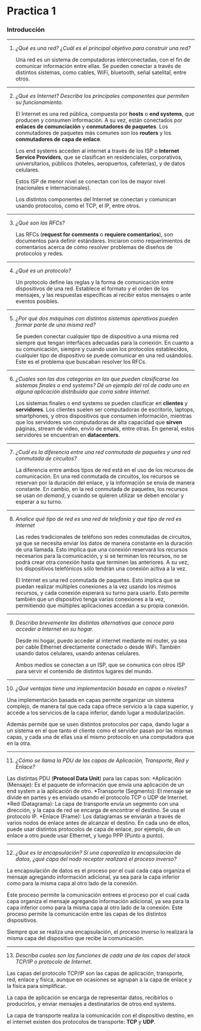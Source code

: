 # Practica 1

### Introducción

---

1. _¿Qué es una red? ¿Cuál es el principal objetivo para construir una red?_

   Una red es un sistema de computadoras interconectadas, con el fin de comunicar información entre ellas. Se pueden conectar a través de distintos sistemas, como cables, WiFi, bluetooth, señal satelital, entre otros.

---

2. _¿Qué es Internet? Describa los principales componentes que permiten su funcionamiento._

   El Internet es una red pública, compuesta por **hosts** o **end systems**, que producen y consumen información. A su vez, están conectados por **enlaces de comunciación** y **conmutadores de paquetes**. Los conmutadores de paquetes más comunes son los **routers** y los **conmutadores de capa de enlace**. 

   Los end systems acceden al internet a través de los ISP o **Internet Service Providers**, que se clasifican en residenciales, corporativos, universitarios, públicos (hoteles, aeropuertos, cafeterías), y de datos celulares.

   Estos ISP de menor nivel se conectan con los de mayor nivel (nacionales e internacionales).

   Los distintos componentes del Internet se conectan y comunican usando protocolos, como el TCP, el IP, entre otros.

---

3. _¿Qué son las RFCs?_

   Las RFCs (**request for comments** o **requiere comentarios**), son documentos para definir estándares. Iniciaron como requerimientos de comentarios acerca de cómo resolver problemas de diseños de protocolos y redes.

---

4. _¿Qué es un protocolo?_

   Un protocolo define las reglas y la forma de comunicación entre dispositivos de una red. Establece el formato y el orden de los mensajes, y las respuestas específicas al recibir estos mensajes o ante eventos posibles.

---

5. _¿Por qué dos máquinas con distintos sistemas operativos pueden formar parte de una misma red?_

   Se pueden conectar cualquier tipo de dispositivo a una misma red siempre que tengan interfaces adecuadas para la conexión. En cuanto a su comunicación, siempre y cuando usen los protocolos establecidos, cualquier tipo de dispositivo se puede comunicar en una red usándolos. Este es el problema que buscaban resolver los RFCs.

---

6. _¿Cuales son las dos categorías en las que pueden clasificarse los sistemas finales o end systems? Dé un ejemplo del rol de cada uno en alguna aplicación distribuida que corra sobre Internet._

   Los sistemas finales o end systems se pueden clasificar en **clientes** y **servidores**. Los clientes suelen ser computadoras de escritorio, laptops, smartphones, y otros dispositivos que consumen información, mientras que los servidores son computadoras de alta capacidad que **sirven** páginas, stream de video, envío de emails, entre otras. En general, estos servidores se encuentran en **datacenters**.

---

7. _¿Cuál es la diferencia entre una red conmutada de paquetes y una red conmutada de circuitos?_

   La diferencia entre ambos tipos de red está en el uso de los recursos de comunicación. En una red conmutada de circuitos, los recursos se reservan por la duración del enlace, y la información se envía de manera constante. En cambio, en la red conmutada de paquetes, los recursos se usan _on demand_, y cuando se quieren utilizar se deben encolar y esperar a su turno. 

---

8. _Analice qué tipo de red es una red de telefonía y qué tipo de red es Internet_

   Las redes tradicionales de teléfono son redes conmutadas de circuitos, ya que se necesita enviar los datos de manera constante en la duración de una llamada. Esto implica que una conexión reservará los recursos necesarios para la comunicación, y si se terminan los recursos, no se podrá crear otra conexión hasta que terminen las anteriores. A su vez, los dispositivos telefónicos sólo tendrán una conexión activa a la vez.

   El Internet es una red conmutada de paquetes. Esto implica que se puedan realizar múltiples conexiones a la vez usando los mismos recursos, y cada conexión esperará su turno para usarlo. Esto permite también que un dispositivo tenga varias conexiones a la vez, permitiendo que múltiples aplicaciones accedan a su propia conexión.

---

9. _Describa brevemente las distintas alternativas que conoce para acceder a Internet en su hogar._

   Desde mi hogar, puedo acceder al internet mediante mi router, ya sea por cable Ethernet directamente conectado o desde WiFi. También usando datos celulares, usando antenas celulares. 

   Ambos medios se conectan a un ISP, que se comunica con otros ISP para servir el contenido de distintos lugares del mundo.

---

10. _¿Qué ventajas tiene una implementación basada en capas o niveles?_

   Una implementación basada en capas permite organizar un sistema complejo, de manera tal que cada capa ofrece servicio a la capa superior, y accede a los servicios de la capa inferior, dando lugar a modularización.

   Además permite que se usen distintos protocolos por capa, dando lugar a un sistema en el que tanto el cliente como el servidor pasan por las mismas capas, y cada una de ellas usa el mismo protocolo en una computadora que en la otra.

---

11. _¿Cómo se llama la PDU de las capas de Aplicación, Transporte, Red y Enlace?_

   Las distintas PDU (**Protocol Data Unit**) para las capas son:
    *Aplicación (Mensaje): Es el paquete de información que envía una aplicación de un end system a la aplicación de otro.
    *Transporte (Segmento): El mensaje se divide en partes y es enviado usando el protocolo TCP o UDP de Internet.
    *Red (Datagrama): La capa de transporte envía un segmento con una dirección, y la capa de red se encarga de encontrar el destino. Se usa el protocolo IP.
    *Enlace (Frame): Los datagramas se enviarán a través de varios nodos de enlace antes de alcanzar el destino. En cada uno de ellos, puede usar distintos protocolos de capa de enlace, por ejemplo, de un enlace a otro puede usar Ethernet, y luego PPP (Punto a punto).

---

12. _¿Qué es la encapsulación? Si una caparealiza la encapsulación de datos, ¿qué capa del nodo receptor realizará el proceso inverso?_

   La encapsulación de datos es el proceso por el cual cada capa organiza el mensaje agregando información adicional, ya sea para la capa inferior como para la misma capa al otro lado de la conexión. 

   Este proceso permite la comunicación entrees el proceso por el cual cada capa organiza el mensaje agregando información adicional, ya sea para la capa inferior como para la misma capa al otro lado de la conexión. Este proceso permite la comunicación entre las capas de los distintos dispositivos.

   Siempre que se realiza una encapsulación, el proceso inverso lo realizará la misma capa del dispositivo que recibe la comunicación.

---

13. _Describa cuales son las funciones de cada una de las capas del stack TCP/IP o protocolo de Internet._

   Las capas del protocolo TCP/IP son las capas de aplicación, transporte, red, enlace y física, aunque en ocasiones se agrupan a la capa de enlace y la física para simplificar.

   La capa de aplicación se encarga de representar datos, recibirlos o producirlos, y enviar mensajes a destinatarios de otros end systems.

   La capa de transporte realiza la comunicación con el dispositivo destino, en el internet existen dos protocolos de transporte: **TCP** y **UDP**.

